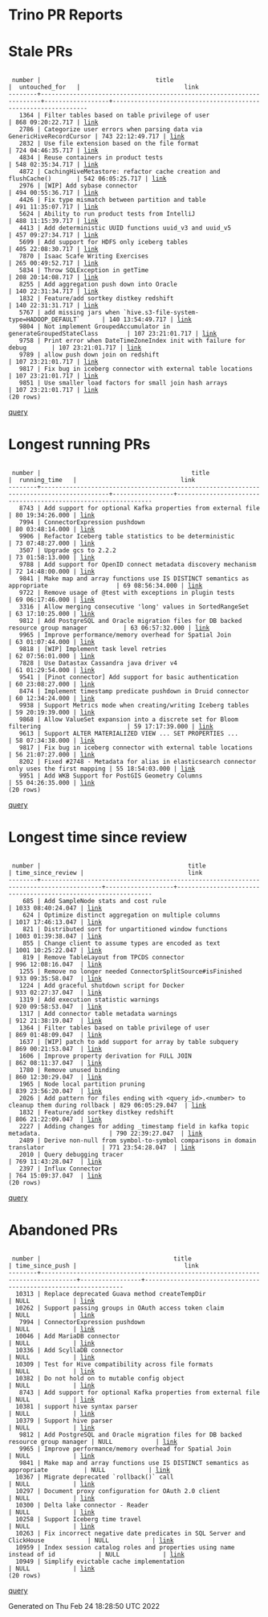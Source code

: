 Trino PR Reports
=======

#  Stale PRs
<pre><code>
 number |                                title                                 |  untouched_for   |                             link                              
--------+----------------------------------------------------------------------+------------------+---------------------------------------------------------------
   1364 | Filter tables based on table privilege of user                       | 868 09:20:22.717 | <a href="https://github.com/trinodb/trino/pull/1364">link</a> 
   2786 | Categorize user errors when parsing data via GenericHiveRecordCursor | 743 22:12:49.717 | <a href="https://github.com/trinodb/trino/pull/2786">link</a> 
   2832 | Use file extension based on the file format                          | 724 04:46:35.717 | <a href="https://github.com/trinodb/trino/pull/2832">link</a> 
   4834 | Reuse containers in product tests                                    | 548 02:35:34.717 | <a href="https://github.com/trinodb/trino/pull/4834">link</a> 
   4872 | CachingHiveMetastore: refactor cache creation and flushCache()       | 542 06:05:25.717 | <a href="https://github.com/trinodb/trino/pull/4872">link</a> 
   2976 | [WIP] Add sybase connector                                           | 494 00:55:36.717 | <a href="https://github.com/trinodb/trino/pull/2976">link</a> 
   4426 | Fix type mismatch between partition and table                        | 491 11:35:07.717 | <a href="https://github.com/trinodb/trino/pull/4426">link</a> 
   5624 | Ability to run product tests from IntelliJ                           | 488 11:15:39.717 | <a href="https://github.com/trinodb/trino/pull/5624">link</a> 
   4413 | Add deterministic UUID functions uuid_v3 and uuid_v5                 | 457 09:27:34.717 | <a href="https://github.com/trinodb/trino/pull/4413">link</a> 
   5699 | Add support for HDFS only iceberg tables                             | 405 22:08:30.717 | <a href="https://github.com/trinodb/trino/pull/5699">link</a> 
   7870 | Isaac Scafe Writing Exercises                                        | 265 00:49:52.717 | <a href="https://github.com/trinodb/trino/pull/7870">link</a> 
   5834 | Throw SQLException in getTime                                        | 208 20:14:08.717 | <a href="https://github.com/trinodb/trino/pull/5834">link</a> 
   8255 | Add aggregation push down into Oracle                                | 140 22:31:34.717 | <a href="https://github.com/trinodb/trino/pull/8255">link</a> 
   1832 | Feature/add sortkey distkey redshift                                 | 140 22:31:31.717 | <a href="https://github.com/trinodb/trino/pull/1832">link</a> 
   5767 | add missing jars when `hive.s3-file-system-type=HADOOP_DEFAULT`      | 140 13:54:49.717 | <a href="https://github.com/trinodb/trino/pull/5767">link</a> 
   9804 | Not implement GroupedAccumulator in generateGroupedStateClass        | 107 23:21:01.717 | <a href="https://github.com/trinodb/trino/pull/9804">link</a> 
   9758 | Print error when DateTimeZoneIndex init with failure for debug       | 107 23:21:01.717 | <a href="https://github.com/trinodb/trino/pull/9758">link</a> 
   9789 | allow push down join on redshift                                     | 107 23:21:01.717 | <a href="https://github.com/trinodb/trino/pull/9789">link</a> 
   9817 | Fix bug in iceberg connector with external table locations           | 107 23:21:01.717 | <a href="https://github.com/trinodb/trino/pull/9817">link</a> 
   9851 | Use smaller load factors for small join hash arrays                  | 107 23:21:01.717 | <a href="https://github.com/trinodb/trino/pull/9851">link</a> 
(20 rows)
</code></pre>
[query](https://github.com/nineinchnick/trino-cicd/blob/175e1a53a104efe63b174b37c82b6bdd96f8787c/sql/pr/stale-prs.sql)

#  Longest running PRs
<pre><code>
 number |                                          title                                          |  running_time   |                             link                              
--------+-----------------------------------------------------------------------------------------+-----------------+---------------------------------------------------------------
   8743 | Add support for optional Kafka properties from external file                            | 80 19:34:26.000 | <a href="https://github.com/trinodb/trino/pull/8743">link</a> 
   7994 | ConnectorExpression pushdown                                                            | 80 03:48:14.000 | <a href="https://github.com/trinodb/trino/pull/7994">link</a> 
   9906 | Refactor Iceberg table statistics to be deterministic                                   | 73 07:48:27.000 | <a href="https://github.com/trinodb/trino/pull/9906">link</a> 
   3507 | Upgrade gcs to 2.2.2                                                                    | 73 01:58:13.000 | <a href="https://github.com/trinodb/trino/pull/3507">link</a> 
   9788 | Add support for OpenID connect metadata discovery mechanism                             | 72 14:48:00.000 | <a href="https://github.com/trinodb/trino/pull/9788">link</a> 
   9841 | Make map and array functions use IS DISTINCT semantics as appropriate                   | 69 08:56:34.000 | <a href="https://github.com/trinodb/trino/pull/9841">link</a> 
   9722 | Remove usage of @test with exceptions in plugin tests                                   | 69 06:17:46.000 | <a href="https://github.com/trinodb/trino/pull/9722">link</a> 
   3316 | Allow merging consecutive 'long' values in SortedRangeSet                               | 63 17:10:25.000 | <a href="https://github.com/trinodb/trino/pull/3316">link</a> 
   9812 | Add PostgreSQL and Oracle migration files for DB backed resource group manager          | 63 06:57:32.000 | <a href="https://github.com/trinodb/trino/pull/9812">link</a> 
   9965 | Improve performance/memory overhead for Spatial Join                                    | 63 01:07:44.000 | <a href="https://github.com/trinodb/trino/pull/9965">link</a> 
   9818 | [WIP] Implement task level retries                                                      | 62 07:56:01.000 | <a href="https://github.com/trinodb/trino/pull/9818">link</a> 
   7828 | Use Datastax Cassandra java driver v4                                                   | 61 01:29:54.000 | <a href="https://github.com/trinodb/trino/pull/7828">link</a> 
   9541 | [Pinot connector] Add support for basic authentication                                  | 60 23:08:27.000 | <a href="https://github.com/trinodb/trino/pull/9541">link</a> 
   8474 | Implement timestamp predicate pushdown in Druid connector                               | 60 12:34:24.000 | <a href="https://github.com/trinodb/trino/pull/8474">link</a> 
   9938 | Support Metrics mode when creating/writing Iceberg tables                               | 59 20:19:39.000 | <a href="https://github.com/trinodb/trino/pull/9938">link</a> 
   9868 | Allow ValueSet expansion into a discrete set for Bloom filtering                        | 59 17:17:39.000 | <a href="https://github.com/trinodb/trino/pull/9868">link</a> 
   9613 | Support ALTER MATERIALIZED VIEW ... SET PROPERTIES ...                                  | 58 07:34:38.000 | <a href="https://github.com/trinodb/trino/pull/9613">link</a> 
   9817 | Fix bug in iceberg connector with external table locations                              | 56 21:07:27.000 | <a href="https://github.com/trinodb/trino/pull/9817">link</a> 
   8202 | Fixed #2748 - Metadata for alias in elasticsearch connector only uses the first mapping | 55 18:54:03.000 | <a href="https://github.com/trinodb/trino/pull/8202">link</a> 
   9951 | Add WKB Support for PostGIS Geometry Columns                                            | 55 04:26:35.000 | <a href="https://github.com/trinodb/trino/pull/9951">link</a> 
(20 rows)
</code></pre>
[query](https://github.com/nineinchnick/trino-cicd/blob/175e1a53a104efe63b174b37c82b6bdd96f8787c/sql/pr/running-prs.sql)

#  Longest time since review
<pre><code>
 number |                                         title                                         | time_since_review |                             link                              
--------+---------------------------------------------------------------------------------------+-------------------+---------------------------------------------------------------
    685 | Add SampleNode stats and cost rule                                                    | 1033 08:40:24.047 | <a href="https://github.com/trinodb/trino/pull/685">link</a>  
    624 | Optimize distinct aggregation on multiple columns                                     | 1017 17:46:13.047 | <a href="https://github.com/trinodb/trino/pull/624">link</a>  
    821 | Distributed sort for unpartitioned window functions                                   | 1003 01:39:38.047 | <a href="https://github.com/trinodb/trino/pull/821">link</a>  
    855 | Change client to assume types are encoded as text                                     | 1001 10:25:22.047 | <a href="https://github.com/trinodb/trino/pull/855">link</a>  
    819 | Remove TableLayout from TPCDS connector                                               | 996 12:08:16.047  | <a href="https://github.com/trinodb/trino/pull/819">link</a>  
   1255 | Remove no longer needed ConnectorSplitSource#isFinished                               | 933 09:35:58.047  | <a href="https://github.com/trinodb/trino/pull/1255">link</a> 
   1224 | Add graceful shutdown script for Docker                                               | 933 02:27:37.047  | <a href="https://github.com/trinodb/trino/pull/1224">link</a> 
   1319 | Add execution statistic warnings                                                      | 920 09:58:53.047  | <a href="https://github.com/trinodb/trino/pull/1319">link</a> 
   1317 | Add connector table metadata warnings                                                 | 912 21:38:19.047  | <a href="https://github.com/trinodb/trino/pull/1317">link</a> 
   1364 | Filter tables based on table privilege of user                                        | 869 01:48:09.047  | <a href="https://github.com/trinodb/trino/pull/1364">link</a> 
   1637 | [WIP] patch to add support for array by table subquery                                | 869 00:21:53.047  | <a href="https://github.com/trinodb/trino/pull/1637">link</a> 
   1606 | Improve property derivation for FULL JOIN                                             | 862 08:11:37.047  | <a href="https://github.com/trinodb/trino/pull/1606">link</a> 
   1780 | Remove unused binding                                                                 | 860 12:30:29.047  | <a href="https://github.com/trinodb/trino/pull/1780">link</a> 
   1965 | Node local partition pruning                                                          | 839 23:56:20.047  | <a href="https://github.com/trinodb/trino/pull/1965">link</a> 
   2026 | Add pattern for files ending with &lt;query_id&gt;.&lt;number&gt; to cleanup them during rollback | 829 06:05:29.047  | <a href="https://github.com/trinodb/trino/pull/2026">link</a> 
   1832 | Feature/add sortkey distkey redshift                                                  | 806 21:22:09.047  | <a href="https://github.com/trinodb/trino/pull/1832">link</a> 
   2227 | Adding changes for adding _timestamp field in kafka topic metadata.                   | 790 22:39:27.047  | <a href="https://github.com/trinodb/trino/pull/2227">link</a> 
   2489 | Derive non-null from symbol-to-symbol comparisons in domain translator                | 771 23:54:28.047  | <a href="https://github.com/trinodb/trino/pull/2489">link</a> 
   2010 | Query debugging tracer                                                                | 769 11:43:28.047  | <a href="https://github.com/trinodb/trino/pull/2010">link</a> 
   2397 | Influx Connector                                                                      | 764 15:09:37.047  | <a href="https://github.com/trinodb/trino/pull/2397">link</a> 
(20 rows)
</code></pre>
[query](https://github.com/nineinchnick/trino-cicd/blob/175e1a53a104efe63b174b37c82b6bdd96f8787c/sql/pr/awaiting-review.sql)

#  Abandoned PRs
<pre><code>
 number |                                     title                                      | time_since_push |                              link                              
--------+--------------------------------------------------------------------------------+-----------------+----------------------------------------------------------------
  10313 | Replace deprecated Guava method createTempDir                                  | NULL            | <a href="https://github.com/trinodb/trino/pull/10313">link</a> 
  10262 | Support passing groups in OAuth access token claim                             | NULL            | <a href="https://github.com/trinodb/trino/pull/10262">link</a> 
   7994 | ConnectorExpression pushdown                                                   | NULL            | <a href="https://github.com/trinodb/trino/pull/7994">link</a>  
  10046 | Add MariaDB connector                                                          | NULL            | <a href="https://github.com/trinodb/trino/pull/10046">link</a> 
  10336 | Add ScyllaDB connector                                                         | NULL            | <a href="https://github.com/trinodb/trino/pull/10336">link</a> 
  10309 | Test for Hive compatibility across file formats                                | NULL            | <a href="https://github.com/trinodb/trino/pull/10309">link</a> 
  10382 | Do not hold on to mutable config object                                        | NULL            | <a href="https://github.com/trinodb/trino/pull/10382">link</a> 
   8743 | Add support for optional Kafka properties from external file                   | NULL            | <a href="https://github.com/trinodb/trino/pull/8743">link</a>  
  10381 | support hive syntax parser                                                     | NULL            | <a href="https://github.com/trinodb/trino/pull/10381">link</a> 
  10379 | Support hive parser                                                            | NULL            | <a href="https://github.com/trinodb/trino/pull/10379">link</a> 
   9812 | Add PostgreSQL and Oracle migration files for DB backed resource group manager | NULL            | <a href="https://github.com/trinodb/trino/pull/9812">link</a>  
   9965 | Improve performance/memory overhead for Spatial Join                           | NULL            | <a href="https://github.com/trinodb/trino/pull/9965">link</a>  
   9841 | Make map and array functions use IS DISTINCT semantics as appropriate          | NULL            | <a href="https://github.com/trinodb/trino/pull/9841">link</a>  
  10367 | Migrate deprecated `rollback()` call                                           | NULL            | <a href="https://github.com/trinodb/trino/pull/10367">link</a> 
  10297 | Document proxy configuration for OAuth 2.0 client                              | NULL            | <a href="https://github.com/trinodb/trino/pull/10297">link</a> 
  10300 | Delta lake connector - Reader                                                  | NULL            | <a href="https://github.com/trinodb/trino/pull/10300">link</a> 
  10258 | Support Iceberg time travel                                                    | NULL            | <a href="https://github.com/trinodb/trino/pull/10258">link</a> 
  10263 | Fix incorrect negative date predicates in SQL Server and ClickHouse            | NULL            | <a href="https://github.com/trinodb/trino/pull/10263">link</a> 
  10959 | Index session catalog roles and properties using name instead of id            | NULL            | <a href="https://github.com/trinodb/trino/pull/10959">link</a> 
  10949 | Simplify evictable cache implementation                                        | NULL            | <a href="https://github.com/trinodb/trino/pull/10949">link</a> 
(20 rows)
</code></pre>
[query](https://github.com/nineinchnick/trino-cicd/blob/175e1a53a104efe63b174b37c82b6bdd96f8787c/sql/pr/abandoned-prs.sql)

Generated on Thu Feb 24 18:28:50 UTC 2022
